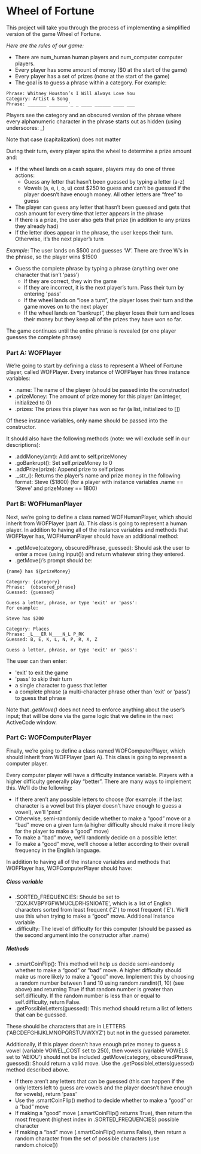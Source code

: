 # Wheel of Fortune

This project will take you through the process of implementing a simplified version of the game Wheel of Fortune. 

*Here are the rules of our game:*

* There are num_human human players and num_computer computer players.
* Every player has some amount of money ($0 at the start of the game)
* Every player has a set of prizes (none at the start of the game)
* The goal is to guess a phrase within a category. For example:
```Category: Artist & Song
Phrase: Whitney Houston’s I Will Always Love You
Category: Artist & Song
Phrase: _______ _______'_ _ ____ ______ ____ ___
```
Players see the category and an obscured version of the phrase where every alphanumeric character in the phrase starts out as hidden (using underscores: _)

Note that case (capitalization) does not matter

During their turn, every player spins the wheel to determine a prize amount and:

* If the wheel lands on a cash square, players may do one of three actions:
    * Guess any letter that hasn’t been guessed by typing a letter (a-z)
    * Vowels (a, e, i, o, u) cost $250 to guess and can’t be guessed if the player doesn’t have enough money. All other letters are “free” to guess
* The player can guess any letter that hasn’t been guessed and gets that cash amount for every time that letter appears in the phrase
* If there is a prize, the user also gets that prize (in addition to any prizes they already had)
* If the letter does appear in the phrase, the user keeps their turn. Otherwise, it’s the next player’s turn

*Example*: The user lands on $500 and guesses ‘W’. There are three W’s in the phrase, so the player wins $1500

* Guess the complete phrase by typing a phrase (anything over one character that isn’t ‘pass’)
    * If they are correct, they win the game
    * If they are incorrect, it is the next player’s turn. Pass their turn by entering 'pass'
    * If the wheel lands on “lose a turn”, the player loses their turn and the game moves on to the next player
    * If the wheel lands on “bankrupt”, the player loses their turn and loses their money but they keep all of the prizes they have won so far.

The game continues until the entire phrase is revealed (or one player guesses the complete phrase)


### Part A: WOFPlayer

We’re going to start by defining a class to represent a Wheel of Fortune player, called WOFPlayer. Every instance of WOFPlayer has three instance variables:

* .name: The name of the player (should be passed into the constructor)
* .prizeMoney: The amount of prize money for this player (an integer, initialized to 0)
* .prizes: The prizes this player has won so far (a list, initialized to [])

Of these instance variables, only name should be passed into the constructor.

It should also have the following methods (note: we will exclude self in our descriptions):

* .addMoney(amt): Add amt to self.prizeMoney
* .goBankrupt(): Set self.prizeMoney to 0
* .addPrize(prize): Append prize to self.prizes
* .\__str__(): Returns the player’s name and prize money in the following format:
Steve ($1800) (for a player with instance variables .name == 'Steve' and prizeMoney == 1800)

### Part B: WOFHumanPlayer

Next, we’re going to define a class named WOFHumanPlayer, which should inherit from WOFPlayer (part A). This class is going to represent a human player. In addition to having all of the instance variables and methods that WOFPlayer has, WOFHumanPlayer should have an additional method:

* .getMove(category, obscuredPhrase, guessed): Should ask the user to enter a move (using input()) and return whatever string they entered.
* .getMove()’s prompt should be:
```text
{name} has ${prizeMoney}

Category: {category}
Phrase:  {obscured_phrase}
Guessed: {guessed}

Guess a letter, phrase, or type 'exit' or 'pass':
For example:

Steve has $200

Category: Places
Phrase: _L___ER N____N_L P_RK
Guessed: B, E, K, L, N, P, R, X, Z

Guess a letter, phrase, or type 'exit' or 'pass':
```

The user can then enter:
 - 'exit' to exit the game
 - 'pass' to skip their turn
 - a single character to guess that letter
 - a complete phrase (a multi-character phrase other than 'exit' or 'pass') to guess that phrase

Note that *.getMove()* does not need to enforce anything about the user’s input; that will be done via the game logic that we define in the next ActiveCode window.

### Part C: WOFComputerPlayer

Finally, we’re going to define a class named WOFComputerPlayer, which should inherit from WOFPlayer (part A). This class is going to represent a computer player.

Every computer player will have a difficulty instance variable. Players with a higher difficulty generally play “better”. There are many ways to implement this. We’ll do the following:

 - If there aren’t any possible letters to choose (for example: if the last character is a vowel but this player doesn’t have enough to guess a vowel), we’ll 'pass'
 - Otherwise, semi-randomly decide whether to make a “good” move or a “bad” move on a given turn (a higher difficulty should make it more likely for the player to make a “good” move)
 - To make a “bad” move, we’ll randomly decide on a possible letter.
 - To make a “good” move, we’ll choose a letter according to their overall frequency in the English language.


In addition to having all of the instance variables and methods that WOFPlayer has, WOFComputerPlayer should have:

##### Class variable

* .SORTED_FREQUENCIES: Should be set to 'ZQXJKVBPYGFWMUCLDRHSNIOATE', which is a list of English characters sorted from least frequent ('Z') to most frequent ('E'). We’ll use this when trying to make a “good” move.
Additional Instance variable
* .difficulty: The level of difficulty for this computer (should be passed as the second argument into the constructor after .name)

##### Methods

 - .smartCoinFlip(): This method will help us decide semi-randomly whether to make a “good” or “bad” move. A higher difficulty should make us more likely to make a “good” move. Implement this by choosing a random number between 1 and 10 using random.randint(1, 10) (see above) and returning True if that random number is greater than self.difficulty. If the random number is less than or equal to self.difficulty, return False.
 - .getPossibleLetters(guessed): This method should return a list of letters that can be guessed.

These should be characters that are in LETTERS ('ABCDEFGHIJKLMNOPQRSTUVWXYZ') but not in the guessed parameter.

Additionally, if this player doesn’t have enough prize money to guess a vowel (variable VOWEL_COST set to 250), then vowels (variable VOWELS set to 'AEIOU') should not be included
.getMove(category, obscuredPhrase, guessed): Should return a valid move.
Use the .getPossibleLetters(guessed) method described above.
 - If there aren’t any letters that can be guessed (this can happen if the only letters left to guess are vowels and the player doesn’t have enough for vowels), return 'pass'
 - Use the .smartCoinFlip() method to decide whether to make a “good” or a “bad” move
 - If making a “good” move (.smartCoinFlip() returns True), then return the most frequent (highest index in .SORTED_FREQUENCIES) possible character
 - If making a “bad” move (.smartCoinFlip() returns False), then return a random character from the set of possible characters (use random.choice())

